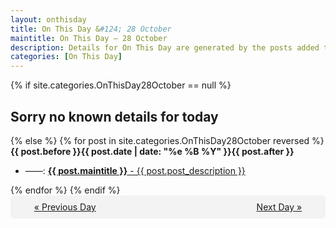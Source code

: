 ```yaml
---
layout: onthisday
title: On This Day &#124; 28 October
maintitle: On This Day — 28 October
description: Details for On This Day are generated by the posts added to the website so the content is subject to changes/updates over time.
categories: [On This Day]
---
```


{% if site.categories.OnThisDay28October == null %}
<h2>Sorry no known details for today</h2>
{% else %}
{% for post in site.categories.OnThisDay28October reversed %}
<strong>{{ post.before }}{{ post.date | date: "%e %B %Y" }}{{ post.after }}</strong>
<ul>
<li> ——: <a class="{{ post.class }}" href="{{ post.url }}"><strong>{{ post.maintitle }}</strong> - {{ post.post_description }}</a></li>
</ul>
{% endfor %}
{% endif %}
<br />
<div style="background-color: #f3f3f3; padding: 10px; border-radius: 5px; text-align: center; display: flex; justify-content: space-evenly;">
<a href="/onthisday/10/10-27">« Previous Day</a>
<span style="visibility:hidden;">[ Visit Leap Year February 29 ]</span>
<a href="/onthisday/10/10-29">Next Day »</a>
</div>
